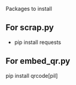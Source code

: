 Packages to install
## For scrap.py
* pip install requests

## For embed_qr.py
pip install qrcode[pil]